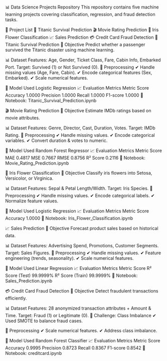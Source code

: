 📊 Data Science Projects Repository
This repository contains five machine learning projects covering classification, regression, and fraud detection tasks.

📁 Project List
🚢 Titanic Survival Prediction
🎬 Movie Rating Prediction
🌺 Iris Flower Classification
📈 Sales Prediction
💳 Credit Card Fraud Detection
🚢 Titanic Survival Prediction
📌 Objective
Predict whether a passenger survived the Titanic disaster using machine learning.

📊 Dataset
Features: Age, Gender, Ticket Class, Fare, Cabin Info, Embarked Port.
Target: Survived (1) or Not Survived (0).
🔄 Preprocessing
✔ Handle missing values (Age, Fare, Cabin).
✔ Encode categorical features (Sex, Embarked).
✔ Scale numerical features.

🤖 Model Used
Logistic Regression
📈 Evaluation Metrics
Metric	Score
Accuracy	1.0000
Precision	1.0000
Recall	1.0000
F1-score	1.0000
🔗 Notebook: Titanic_Survival_Prediction.ipynb

🎬 Movie Rating Prediction
📌 Objective
Estimate IMDb ratings based on movie attributes.

📊 Dataset
Features: Genre, Director, Cast, Duration, Votes.
Target: IMDb Rating.
🔄 Preprocessing
✔ Handle missing values.
✔ Encode categorical variables.
✔ Convert duration & votes to numeric.

🤖 Model Used
Random Forest Regressor
📈 Evaluation Metrics
Metric	Score
MAE	0.4817
MSE	0.7667
RMSE	0.8756
R² Score	0.2116
🔗 Notebook: Movie_Rating_Prediction.ipynb

🌺 Iris Flower Classification
📌 Objective
Classify iris flowers into Setosa, Versicolor, or Virginica.

📊 Dataset
Features: Sepal & Petal Length/Width.
Target: Iris Species.
🔄 Preprocessing
✔ Handle missing values.
✔ Encode categorical labels.
✔ Normalize feature values.

🤖 Model Used
Logistic Regression
📈 Evaluation Metrics
Metric	Score
Accuracy	1.0000
🔗 Notebook: Iris_Flower_Classification.ipynb

📈 Sales Prediction
📌 Objective
Forecast product sales based on historical data.

📊 Dataset
Features: Advertising Spend, Promotions, Customer Segments.
Target: Sales Figures.
🔄 Preprocessing
✔ Handle missing values.
✔ Feature engineering (trends, seasonality).
✔ Scale numerical features.

🤖 Model Used
Linear Regression
📈 Evaluation Metrics
Metric	Score
R² Score (Test)	99.9999%
R² Score (Train)	99.9999%
🔗 Notebook: Sales_Prediction.ipynb

💳 Credit Card Fraud Detection
📌 Objective
Detect fraudulent transactions efficiently.

📊 Dataset
Features: 28 anonymized transaction attributes + Amount & Time.
Target: Fraud (1) or Legitimate (0).
🚨 Challenge: Class Imbalance
✔ Used SMOTE to balance fraud cases.

🔄 Preprocessing
✔ Scale numerical features.
✔ Address class imbalance.

🤖 Model Used
Random Forest Classifier
📈 Evaluation Metrics
Metric	Score
Accuracy	0.9995
Precision	0.8723
Recall	0.8367
F1-score	0.8542
🔗 Notebook: creditcard.ipynb
